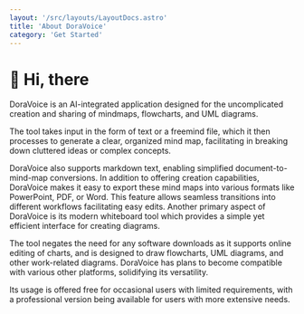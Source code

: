 ```yaml
---
layout: '/src/layouts/LayoutDocs.astro'
title: 'About DoraVoice'
category: 'Get Started'
---
```


# 👋 Hi, there
DoraVoice is an AI-integrated application designed for the uncomplicated
creation and sharing of mindmaps, flowcharts, and UML diagrams. 

The tool
takes input in the form of text or a freemind file, which it then
processes to generate a clear, organized mind map, facilitating in
breaking down cluttered ideas or complex concepts. 

DoraVoice also supports
markdown text, enabling simplified document-to-mind-map conversions. In
addition to offering creation capabilities, DoraVoice makes it easy to
export these mind maps into various formats like PowerPoint, PDF, or
Word. This feature allows seamless transitions into different workflows
facilitating easy edits. Another primary aspect of DoraVoice is its modern
whiteboard tool which provides a simple yet efficient interface for
creating diagrams. 

The tool negates the need for any software downloads
as it supports online editing of charts, and is designed to draw
flowcharts, UML diagrams, and other work-related diagrams. DoraVoice has
plans to become compatible with various other platforms, solidifying its
versatility. 

Its usage is offered free for occasional users with limited
requirements, with a professional version being available for users with
more extensive needs.

